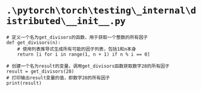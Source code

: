 # `.\pytorch\torch\testing\_internal\distributed\__init__.py`

```
# 定义一个名为get_divisors的函数，用于获取一个整数的所有因子
def get_divisors(n):
    # 使用列表推导式生成所有可能的因子列表，包括1和n本身
    return [i for i in range(1, n + 1) if n % i == 0]

# 创建一个名为result的变量，调用get_divisors函数获取数字28的所有因子
result = get_divisors(28)
# 打印输出result变量的值，即数字28的所有因子
print(result)
```